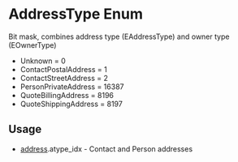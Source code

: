 <properties generated="1" SortOrder="990" />

# AddressType Enum

Bit mask, combines address type (EAddressType) and owner type (EOwnerType)

* Unknown = 0
* ContactPostalAddress = 1
* ContactStreetAddress = 2
* PersonPrivateAddress = 16387
* QuoteBillingAddress = 8196
* QuoteShippingAddress = 8197

## Usage
* [address](address.md).atype_idx - Contact and Person addresses

